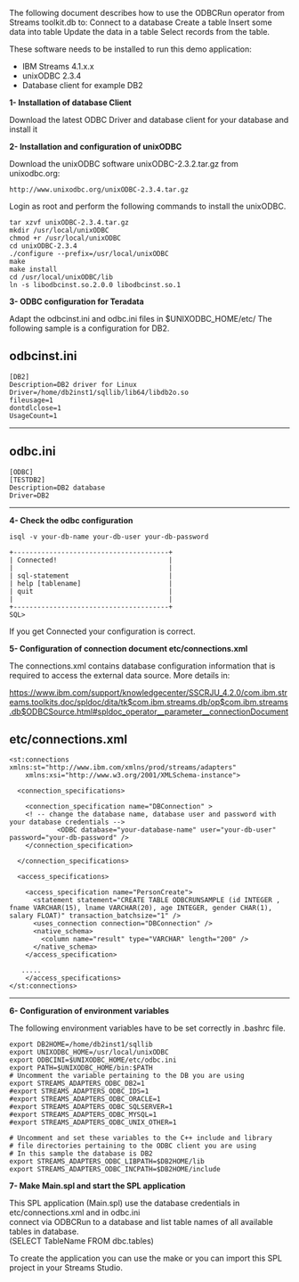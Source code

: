 The following document describes how to use the ODBCRun operator from Streams toolkit.db to:
Connect to a database
Create a table
Insert some data into table
Update the data in a table
Select records from the table.


These software needs to be installed to run this demo application:
- IBM Streams 4.1.x.x
- unixODBC 2.3.4
- Database client for example DB2

**1- Installation of database Client**

   Download the latest ODBC Driver and database client for your database
   and install it
 

**2- Installation and configuration of unixODBC**

Download the unixODBC software unixODBC-2.3.2.tar.gz from unixodbc.org:  

    http://www.unixodbc.org/unixODBC-2.3.4.tar.gz

Login as root and perform the following commands to install the unixODBC.

	tar xzvf unixODBC-2.3.4.tar.gz
	mkdir /usr/local/unixODBC
	chmod +r /usr/local/unixODBC
	cd unixODBC-2.3.4
	./configure --prefix=/usr/local/unixODBC
	make
	make install
	cd /usr/local/unixODBC/lib
	ln -s libodbcinst.so.2.0.0 libodbcinst.so.1
	

**3- ODBC configuration for Teradata**

Adapt the odbcinst.ini and odbc.ini files in $UNIXODBC_HOME/etc/
The following sample is a configuration for DB2. 

odbcinst.ini
-------------------------------------------------------------------------------------------------------------
	[DB2]
	Description=DB2 driver for Linux
	Driver=/home/db2inst1/sqllib/lib64/libdb2o.so
	fileusage=1
	dontdlclose=1
	UsageCount=1

-------------------------------------------------------------------------------------------------------------

odbc.ini
-------------------------------------------------------------------------------------------------------------

	[ODBC]
	[TESTDB2]
	Description=DB2 database
	Driver=DB2
-------------------------------------------------------------------------------------------------------------

**4- Check the odbc configuration**

	isql -v your-db-name your-db-user your-db-password

	+---------------------------------------+
	| Connected!                            |
	|                                       |
	| sql-statement                         |
	| help [tablename]                      |
	| quit                                  |
	|                                       |
	+---------------------------------------+
	SQL> 

If you get Connected your configuration is correct. 

**5- Configuration of connection document etc/connections.xml**

The connections.xml contains database configuration information that is required to access the external data source.
More details in:

https://www.ibm.com/support/knowledgecenter/SSCRJU_4.2.0/com.ibm.streams.toolkits.doc/spldoc/dita/tk$com.ibm.streams.db/op$com.ibm.streams.db$ODBCSource.html#spldoc_operator__parameter__connectionDocument

**etc/connections.xml**
-------------------------------------------------------------------------------------------------------------
	<st:connections xmlns:st="http://www.ibm.com/xmlns/prod/streams/adapters"
		xmlns:xsi="http://www.w3.org/2001/XMLSchema-instance">

	  <connection_specifications>
	
	    <connection_specification name="DBConnection" >
	    <! -- change the database name, database user and password with your database credentials -->
				<ODBC database="your-database-name" user="your-db-user" password="your-db-password" />
	    </connection_specification>
	    
	  </connection_specifications>
	  
	  <access_specifications>
	
	    <access_specification name="PersonCreate">
	      <statement statement="CREATE TABLE ODBCRUNSAMPLE (id INTEGER , fname VARCHAR(15), lname VARCHAR(20), age INTEGER, gender CHAR(1), salary FLOAT)" transaction_batchsize="1" />
	      <uses_connection connection="DBConnection" />
	      <native_schema>
	        <column name="result" type="VARCHAR" length="200" />
	      </native_schema>
	    </access_specification>

       .....
		</access_specifications>
	</st:connections>
-------------------------------------------------------------------------------------------------------------

**6- Configuration of environment variables**

The following environment variables have to be set correctly in .bashrc file.

	export DB2HOME=/home/db2inst1/sqllib
	export UNIXODBC_HOME=/usr/local/unixODBC
	export ODBCINI=$UNIXODBC_HOME/etc/odbc.ini
	export PATH=$UNIXODBC_HOME/bin:$PATH 
	# Uncomment the variable pertaining to the DB you are using
	export STREAMS_ADAPTERS_ODBC_DB2=1
	#export STREAMS_ADAPTERS_ODBC_IDS=1
	#export STREAMS_ADAPTERS_ODBC_ORACLE=1
	#export STREAMS_ADAPTERS_ODBC_SQLSERVER=1
	#export STREAMS_ADAPTERS_ODBC_MYSQL=1
	#export STREAMS_ADAPTERS_ODBC_UNIX_OTHER=1
	
	# Uncomment and set these variables to the C++ include and library
	# file directories pertaining to the ODBC client you are using
	# In this sample the database is DB2
	export STREAMS_ADAPTERS_ODBC_LIBPATH=$DB2HOME/lib
	export STREAMS_ADAPTERS_ODBC_INCPATH=$DB2HOME/include
	


**7- Make Main.spl and start the SPL application**

This SPL application (Main.spl) use the database credentials in etc/connections.xml and in odbc.ini  
connect via ODBCRun to a database and list table names of all available tables in database.  
(SELECT TableName FROM dbc.tables)

To create the application you can use the make or you can import this SPL project in your Streams Studio.
